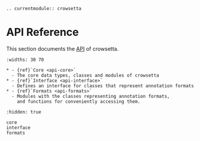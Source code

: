 ```{eval-rst}
.. currentmodule:: crowsetta
```

# API Reference

This section documents the 
[API](https://en.wikipedia.org/wiki/API)
of crowsetta.

```{list-table}
:widths: 30 70

* - {ref}`Core <api-core>`
  - The core data types, classes and modules of crowsetta
* - {ref}`Interface <api-interface>`
  - Defines an interface for classes that represent annotation formats
* - {ref}`Formats <api-formats>`
  - Modules with the classes representing annotation formats, 
    and functions for conveniently accessing them.
```

```{toctree}
:hidden: true

core
interface
formats
```
